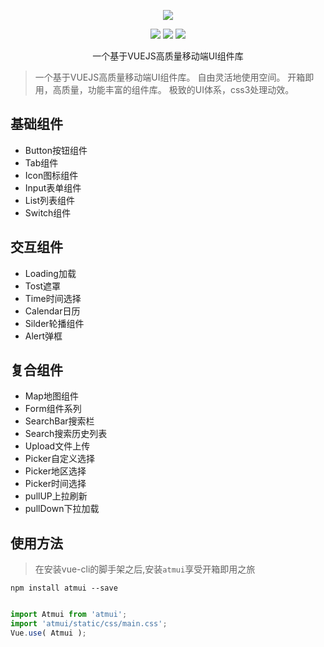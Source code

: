 




<p align="center">
    <img src="https://github.com/hatedMe/Atmui/raw/master/logo.png">
</p>

<p align="center">
    <img src="https://img.shields.io/badge/version-%200.1.12%20%20-blue.svg" />
    <img src="https://img.shields.io/badge/vue-%202.5.2%20-green.svg" />
    <img src="https://img.shields.io/badge/license-MIT-blue.svg" />
</p>

<p align="center">一个基于VUEJS高质量移动端UI组件库</p>


> 一个基于VUEJS高质量移动端UI组件库。
> 自由灵活地使用空间。
> 开箱即用，高质量，功能丰富的组件库。
> 极致的UI体系，css3处理动效。

## 基础组件
- Button按钮组件
- Tab组件
- Icon图标组件
- Input表单组件
- List列表组件
- Switch组件

## 交互组件
- Loading加载
- Tost遮罩
- Time时间选择
- Calendar日历
- Silder轮播组件
- Alert弹框

## 复合组件
- Map地图组件
- Form组件系列
- SearchBar搜索栏
- Search搜索历史列表
- Upload文件上传
- Picker自定义选择
- Picker地区选择
- Picker时间选择
- pullUP上拉刷新
- pullDown下拉加载



## 使用方法

> 在安装vue-cli的脚手架之后,安装```atmui```享受开箱即用之旅

```npm install atmui --save```


```javascript

import Atmui from 'atmui';
import 'atmui/static/css/main.css';
Vue.use( Atmui );

``` 



